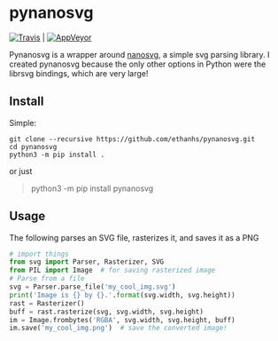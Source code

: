 # pynanosvg

[![Travis](https://img.shields.io/travis/ethanhs/pynanosvg.svg?style=flat-square)](https://travis-ci.org/ethanhs/pynanosvg) | [![AppVeyor](https://img.shields.io/appveyor/ci/ethanhs/pynanosvg-9m0yu.svg?style=flat-square)](https://ci.appveyor.com/project/ethanhs/pynanosvg-9m0yu)

Pynanosvg is a wrapper around [nanosvg](https://github.com/memononen/nanosvg), a simple svg parsing library. I created pynanosvg because the only other options in Python were the librsvg bindings, which are very large!

## Install

Simple:

```shell
git clone --recursive https://github.com/ethanhs/pynanosvg.git
cd pynanosvg
python3 -m pip install .
```

or just

> python3 -m pip install pynanosvg

## Usage

The following parses an SVG file, rasterizes it, and saves it as a PNG

```python
# import things
from svg import Parser, Rasterizer, SVG
from PIL import Image  # for saving rasterized image
# Parse from a file
svg = Parser.parse_file('my_cool_img.svg')
print('Image is {} by {}.'.format(svg.width, svg.height))
rast = Rasterizer()
buff = rast.rasterize(svg, svg.width, svg.height)
im = Image.frombytes('RGBA', svg.width, svg.height, buff)
im.save('my_cool_img.png')  # save the converted image!
```
